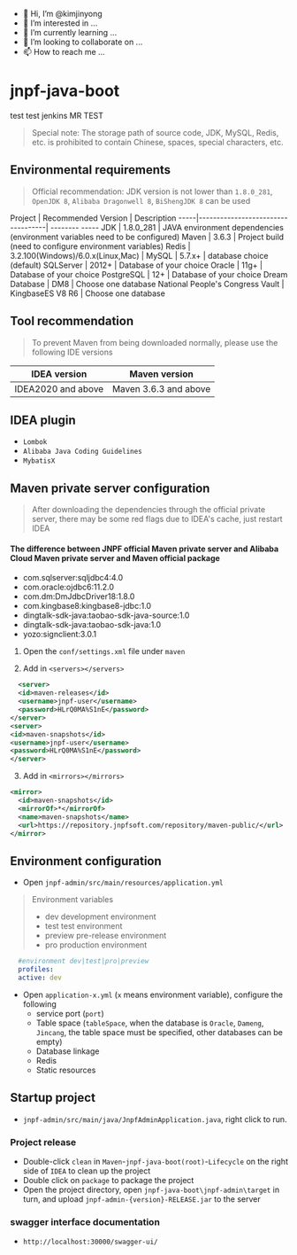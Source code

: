 - 👋 Hi, I’m @kimjinyong
- 👀 I’m interested in ...
- 🌱 I’m currently learning ...
- 💞️ I’m looking to collaborate on ...
- 📫 How to reach me ...

<!---
kimjinyong/kimjinyong is a ✨ special ✨ repository because its `README.md` (this file) appears on your GitHub profile.
You can click the Preview link to take a look at your changes.
--->


# jnpf-java-boot
test test jenkins MR TEST
> Special note: The storage path of source code, JDK, MySQL, Redis, etc. is prohibited to contain Chinese, spaces, special characters, etc.

## Environmental requirements

> Official recommendation: JDK version is not lower than `1.8.0_281`, `OpenJDK 8`, `Alibaba Dragonwell 8`, `BiShengJDK 8` can be used

Project | Recommended Version | Description
-----|-----------------------------------| -------- -----
JDK | 1.8.0_281 | JAVA environment dependencies (environment variables need to be configured)
Maven | 3.6.3 | Project build (need to configure environment variables)
Redis | 3.2.100(Windows)/6.0.x(Linux,Mac) |
MySQL | 5.7.x+ | database choice (default)
SQLServer | 2012+ | Database of your choice
Oracle | 11g+ | Database of your choice
PostgreSQL | 12+ | Database of your choice
Dream Database | DM8 | Choose one database
National People's Congress Vault | KingbaseES V8 R6 | Choose one database

## Tool recommendation
> To prevent Maven from being downloaded normally, please use the following IDE versions

IDEA version | Maven version
-----|-------- |
IDEA2020 and above | Maven 3.6.3 and above |

## IDEA plugin

- `Lombok`
- `Alibaba Java Coding Guidelines`
- `MybatisX`

## Maven private server configuration

> After downloading the dependencies through the official private server, there may be some red flags due to IDEA's cache, just restart IDEA

#### The difference between JNPF official Maven private server and Alibaba Cloud Maven private server and Maven official package

- com.sqlserver:sqljdbc4:4.0
- com.oracle:ojdbc6:11.2.0
- com.dm:DmJdbcDriver18:1.8.0
- com.kingbase8:kingbase8-jdbc:1.0
- dingtalk-sdk-java:taobao-sdk-java-source:1.0
- dingtalk-sdk-java:taobao-sdk-java:1.0
- yozo:signclient:3.0.1

1. Open the `conf/settings.xml` file under `maven`

2. Add in `<servers></servers>`

````xml
  <server>
  <id>maven-releases</id>
  <username>jnpf-user</username>
  <password>HLrQ0MA%S1nE</password>
</server>
<server>
<id>maven-snapshots</id>
<username>jnpf-user</username>
<password>HLrQ0MA%S1nE</password>
</server>
````

3. Add in `<mirrors></mirrors>`

````xml
<mirror>
  <id>maven-snapshots</id>
  <mirrorOf>*</mirrorOf>
  <name>maven-snapshots</name>
  <url>https://repository.jnpfsoft.com/repository/maven-public/</url>
</mirror>
````

## Environment configuration
- Open `jnpf-admin/src/main/resources/application.yml`

> Environment variables
> - dev development environment
> - test test environment
> - preview pre-release environment
> - pro production environment

```` yml
  #environment dev|test|pro|preview
  profiles:
  active: dev
````

- Open `application-x.yml` (`x` means environment variable), configure the following
  - service port (`port`)
  - Table space (`tableSpace`, when the database is `Oracle`, `Dameng`, `Jincang`, the table space must be specified, other databases can be empty)
  - Database linkage
  - Redis
  - Static resources

## Startup project
- `jnpf-admin/src/main/java/JnpfAdminApplication.java`, right click to run.

### Project release

- Double-click `clean` in `Maven`-`jnpf-java-boot(root)`-`Lifecycle` on the right side of `IDEA` to clean up the project
- Double click on `package` to package the project
- Open the project directory, open `jnpf-java-boot\jnpf-admin\target` in turn, and upload `jnpf-admin-{version}-RELEASE.jar` to the server

### swagger interface documentation
- `http://localhost:30000/swagger-ui/`
